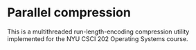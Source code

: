 # Parallel compression
This is a multithreaded run-length-encoding compression utility implemented for the NYU CSCI 202 Operating Systems course.
